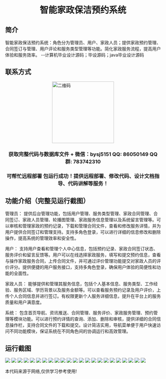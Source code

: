 <p><h1 align="center">智能家政保洁预约系统</h1></p>

## 简介
智能家政保洁预约系统：角色分为管理员、用户、家政人员；提供家政预约管理、合同签订与管理、用户评论和服务类型管理等功能。简化家政服务流程，提高用户体验和服务效率。    --计算机毕业设计源码；毕设源码；java毕业设计源码


## 联系方式
<img src="https://bs-1329754181.cos.ap-shanghai.myqcloud.com/wx.jpg" alt="二维码" style="display: block; margin: 0 auto;" width="200px">
<p><h3 align="center">获取完整代码与数据库文件 + 微信：bysj5151 QQ: 86050149 QQ群: 783742310</h3></p>
<p><h3 align="center">可帮忙远程部署 包运行成功！提供远程部署、修改代码、设计文档指导、代码讲解等服务！</h3></p>

## 功能介绍（完整见运行截图）
管理员： 提供后台管理功能，包括用户管理、服务类型管理、家政合同管理、合同签订、家政人员管理、轮播图管理、家政服务信息管理以及系统留言管理等。可以审核和管理家政的预约记录，下载和管理合同文件，查看和修改服务详情，并为用户提供合同签订和管理支持。支持多角色登录，可以进行详细的信息修改和删除操作，提高系统的管理效率和安全性。

用户： 支持用户查看和管理个人中心信息，包括预约记录、家政合同签订状态、服务评价和留言反馈等。用户可以在线选择家政服务，填写和提交预约信息，查看与操作家政服务合同，上传合同文件，并可通过评价管理功能提交对家政人员的评价评分。提供便捷的用户服务接口，支持多角色登录，确保用户体验的简便性和功能的全面性。

家政人员： 能够提供和管理其服务信息，包括个人基本信息、服务类型、工作经验、服务区域、学历背景以及服务金额等。可以查看服务预约记录及用户评价，上传个人合同信息并进行签订。有权限更新个人服务详细信息，提升在平台上的服务质量和用户满意度。

系统： 包含首页导航、资讯推送、合同管理、服务评价、家政服务管理、预约管理等模块功能。可以进行预约详情的查询、添加、删除和审核，提供详细的合同信息操作栏，支持合同文件的下载和提交。设计简洁实用，导航菜单便于用户快速访问不同功能模块，保证系统在不同角色间的协调运行和高效管理。


## 运行截图
![](https://bs-1329754181.cos.ap-shanghai.myqcloud.com/ssm/SmartHomeCleaningAppointmentSystem/img/001.jpg)
![](https://bs-1329754181.cos.ap-shanghai.myqcloud.com/ssm/SmartHomeCleaningAppointmentSystem/img/002.jpg)
![](https://bs-1329754181.cos.ap-shanghai.myqcloud.com/ssm/SmartHomeCleaningAppointmentSystem/img/003.jpg)
![](https://bs-1329754181.cos.ap-shanghai.myqcloud.com/ssm/SmartHomeCleaningAppointmentSystem/img/004.jpg)
![](https://bs-1329754181.cos.ap-shanghai.myqcloud.com/ssm/SmartHomeCleaningAppointmentSystem/img/005.jpg)
![](https://bs-1329754181.cos.ap-shanghai.myqcloud.com/ssm/SmartHomeCleaningAppointmentSystem/img/006.jpg)
![](https://bs-1329754181.cos.ap-shanghai.myqcloud.com/ssm/SmartHomeCleaningAppointmentSystem/img/007.jpg)
![](https://bs-1329754181.cos.ap-shanghai.myqcloud.com/ssm/SmartHomeCleaningAppointmentSystem/img/008.jpg)
![](https://bs-1329754181.cos.ap-shanghai.myqcloud.com/ssm/SmartHomeCleaningAppointmentSystem/img/009.jpg)
![](https://bs-1329754181.cos.ap-shanghai.myqcloud.com/ssm/SmartHomeCleaningAppointmentSystem/img/010.jpg)
![](https://bs-1329754181.cos.ap-shanghai.myqcloud.com/ssm/SmartHomeCleaningAppointmentSystem/img/011.jpg)
![](https://bs-1329754181.cos.ap-shanghai.myqcloud.com/ssm/SmartHomeCleaningAppointmentSystem/img/012.jpg)
![](https://bs-1329754181.cos.ap-shanghai.myqcloud.com/ssm/SmartHomeCleaningAppointmentSystem/img/013.jpg)
![](https://bs-1329754181.cos.ap-shanghai.myqcloud.com/ssm/SmartHomeCleaningAppointmentSystem/img/014.jpg)
![](https://bs-1329754181.cos.ap-shanghai.myqcloud.com/ssm/SmartHomeCleaningAppointmentSystem/img/015.jpg)
![](https://bs-1329754181.cos.ap-shanghai.myqcloud.com/ssm/SmartHomeCleaningAppointmentSystem/img/016.jpg)
![](https://bs-1329754181.cos.ap-shanghai.myqcloud.com/ssm/SmartHomeCleaningAppointmentSystem/img/017.jpg)
![](https://bs-1329754181.cos.ap-shanghai.myqcloud.com/ssm/SmartHomeCleaningAppointmentSystem/img/018.jpg)
![](https://bs-1329754181.cos.ap-shanghai.myqcloud.com/ssm/SmartHomeCleaningAppointmentSystem/img/019.jpg)
![](https://bs-1329754181.cos.ap-shanghai.myqcloud.com/ssm/SmartHomeCleaningAppointmentSystem/img/020.jpg)
![](https://bs-1329754181.cos.ap-shanghai.myqcloud.com/ssm/SmartHomeCleaningAppointmentSystem/img/021.jpg)
![](https://bs-1329754181.cos.ap-shanghai.myqcloud.com/ssm/SmartHomeCleaningAppointmentSystem/img/022.jpg)
![](https://bs-1329754181.cos.ap-shanghai.myqcloud.com/ssm/SmartHomeCleaningAppointmentSystem/img/023.jpg)

<p>本代码来源于网络,仅供学习参考使用!</p>
